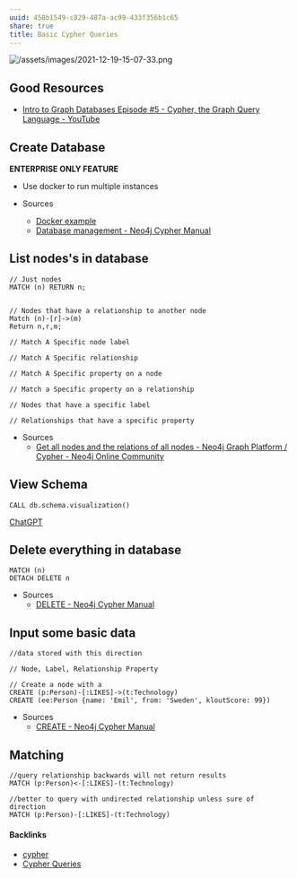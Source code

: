 ```yaml
---
uuid: 458b1549-c829-487a-ac99-433f356b1c65
share: true
title: Basic Cypher Queries
---
```

![/assets/images/2021-12-19-15-07-33.png](..//assets/images/2021-12-19-15-07-33.png)

## Good Resources

* [Intro to Graph Databases Episode #5 - Cypher, the Graph Query Language - YouTube](https://www.youtube.com/watch?v=l76udM3wB4U&t=1s)


## Create Database

**ENTERPRISE ONLY FEATURE**

* Use docker to run multiple instances

* Sources
  * [Docker example](https://stackoverflow.com/a/51582970)
  * [Database management - Neo4j Cypher Manual](https://neo4j.com/docs/cypher-manual/current/databases/)

## List nodes's in database

``` cypher
// Just nodes
MATCH (n) RETURN n;


// Nodes that have a relationship to another node
Match (n)-[r]->(m)
Return n,r,m;

// Match A Specific node label

// Match A Specific relationship

// Match A Specific property on a node

// Match a Specific property on a relationship

// Nodes that have a specific label

// Relationships that have a specific property

```

* Sources
  * [Get all nodes and the relations of all nodes - Neo4j Graph Platform / Cypher - Neo4j Online Community](https://community.neo4j.com/t/get-all-nodes-and-the-relations-of-all-nodes/12929)
  

## View Schema

``` cypher
CALL db.schema.visualization()
```

[ChatGPT](https://chat.openai.com/c/7e402fe7-b3ad-4d35-833d-f72c9da88f13)
## Delete everything in database

``` cypher
MATCH (n)
DETACH DELETE n
```

* Sources
  * [DELETE - Neo4j Cypher Manual](https://neo4j.com/docs/cypher-manual/current/clauses/delete/)


## Input some basic data

``` cypher
//data stored with this direction

// Node, Label, Relationship Property

// Create a node with a 
CREATE (p:Person)-[:LIKES]->(t:Technology)
CREATE (ee:Person {name: 'Emil', from: 'Sweden', kloutScore: 99})

```

* Sources
  * [CREATE - Neo4j Cypher Manual](https://neo4j.com/docs/cypher-manual/current/clauses/create/)

## Matching

``` cypher
//query relationship backwards will not return results
MATCH (p:Person)<-[:LIKES]-(t:Technology)

//better to query with undirected relationship unless sure of direction
MATCH (p:Person)-[:LIKES]-(t:Technology)
```

#### Backlinks

* [cypher](/6cae1c13-b46d-40a2-9f7d-91bfef18bdff)
* [Cypher Queries](/59430e1c-f2a6-4e81-aafd-9b5777c4408c)